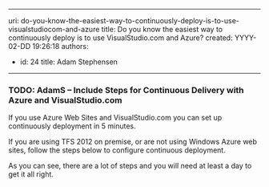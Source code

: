 

---
uri: do-you-know-the-easiest-way-to-continuously-deploy-is-to-use-visualstudiocom-and-azure
title: Do you know the easiest way to continuously deploy is to use VisualStudio.com and Azure?
created: YYYY-02-DD 19:26:18
authors:
  - id: 24
    title: Adam Stephensen
---




<span class='intro'> <h3>TODO&#58; AdamS – Include Steps for Continuous Delivery with Azure and VisualStudio.com</h3>

<p>If you use Azure Web Sites and VisualStudio.com you can set up continuously deployment in 5 minutes.</p> </span>

<p>If you are using TFS 2012 on premise, or are not using Windows Azure web sites, follow the steps below to configure continuous deployment.
</p><p>
As you can see, there are a lot of steps and you will need at least a day to get it all right.
</p>


